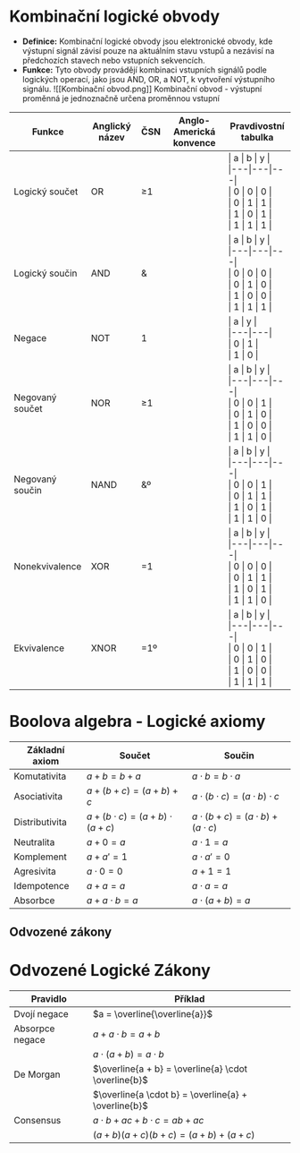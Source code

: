 # Kombinační logické obvody
- **Definice:** Kombinační logické obvody jsou elektronické obvody, kde výstupní signál závisí pouze na aktuálním stavu vstupů a nezávisí na předchozích stavech nebo vstupních sekvencích.
- **Funkce:** Tyto obvody provádějí kombinaci vstupních signálů podle logických operací, jako jsou AND, OR, a NOT, k vytvoření výstupního signálu.
![[Kombinační obvod.png]]
Kombinační obvod - výstupní proměnná je jednoznačně určena proměnnou vstupní

| Funkce | Anglický název | ČSN | Anglo-Americká konvence | Pravdivostní tabulka |
| ---- | ---- | ---- | ---- | ---- |
| Logický součet | OR | ≥1 |  | \| a \| b \| y \|<br>\|---\|---\|---\|<br>\| 0 \| 0 \| 0 \|<br>\| 0 \| 1 \| 1 \|<br>\| 1 \| 0 \| 1 \|<br>\| 1 \| 1 \| 1 \|<br> |
| Logický součin | AND | & |  | \| a \| b \| y \|<br>\|---\|---\|---\|<br>\| 0 \| 0 \| 0 \|<br>\| 0 \| 1 \| 0 \|<br>\| 1 \| 0 \| 0 \|<br>\| 1 \| 1 \| 1 \|<br> |
| Negace | NOT | 1 |  | \| a \| y \|<br>\|---\|---\|<br>\| 0 \| 1 \|<br>\| 1 \| 0 \|<br> |
| Negovaný součet | NOR | ≥1 |  | \| a \| b \| y \|<br>\|---\|---\|---\|<br>\| 0 \| 0 \| 1 \|<br>\| 0 \| 1 \| 0 \|<br>\| 1 \| 0 \| 0 \|<br>\| 1 \| 1 \| 0 \|<br> |
| Negovaný součin | NAND | &º |  | \| a \| b \| y \|<br>\|---\|---\|---\|<br>\| 0 \| 0 \| 1 \|<br>\| 0 \| 1 \| 1 \|<br>\| 1 \| 0 \| 1 \|<br>\| 1 \| 1 \| 0 \|<br> |
| Nonekvivalence | XOR | =1 |  | \| a \| b \| y \|<br>\|---\|---\|---\|<br>\| 0 \| 0 \| 0 \|<br>\| 0 \| 1 \| 1 \|<br>\| 1 \| 0 \| 1 \|<br>\| 1 \| 1 \| 0 \|<br> |
| Ekvivalence | XNOR | =1º |  | \| a \| b \| y \|<br>\|---\|---\|---\|<br>\| 0 \| 0 \| 1 \|<br>\| 0 \| 1 \| 0 \|<br>\| 1 \| 0 \| 0 \|<br>\| 1 \| 1 \| 1 \|<br> |
# Boolova algebra - Logické axiomy

| Základní axiom | Součet | Součin |
| ---- | ---- | ---- |
| Komutativita | $a + b = b + a$ | $a \cdot b = b \cdot a$ |
| Asociativita | $a + (b + c) = (a + b) + c$ | $a \cdot (b \cdot c) = (a \cdot b) \cdot c$ |
| Distributivita | $a + (b \cdot c) = (a + b) \cdot (a + c)$ | $a \cdot (b + c) = (a \cdot b) + (a \cdot c)$ |
| Neutralita | $a + 0 = a$ | $a \cdot 1 = a$ |
| Komplement | $a + a' = 1$ | $a \cdot a' = 0$ |
| Agresivita | $a \cdot 0 = 0$ | $a + 1 = 1$ |
| Idempotence | $a + a = a$ | $a \cdot a = a$ |
| Absorbce | $a + a \cdot b = a$ | $a \cdot (a + b) = a$ |

## Odvozené zákony
# Odvozené Logické Zákony

| Pravidlo           | Příklad                               |
|--------------------|----------------------------------------|
| Dvojí negace       | $a = \overline{\overline{a}}$          |
| Absorpce negace    | $a + a \cdot b = a + b$                |
|                    | $a \cdot (a + b) = a \cdot b$          |
| De Morgan          | $\overline{a + b} = \overline{a} \cdot \overline{b}$ |
|                    | $\overline{a \cdot b} = \overline{a} + \overline{b}$ |
| Consensus          | $a \cdot b + ac + b \cdot c = ab + ac$|
|                    | $(a + b)(a + c)(b + c) = (a + b) + (a + c)$ |
